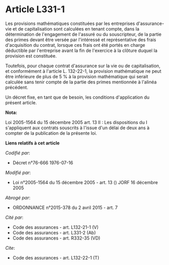 # Article L331-1

Les provisions mathématiques constituées par les entreprises d'assurance-vie et de capitalisation sont calculées en tenant
compte, dans la détermination de l'engagement de l'assuré ou du souscripteur, de la partie des primes devant être versée par
l'intéressé et représentative des frais d'acquisition du contrat, lorsque ces frais ont été portés en charge déductible par
l'entreprise avant la fin de l'exercice à la clôture duquel la provision est constituée.

Toutefois, pour chaque contrat d'assurance sur la vie ou de capitalisation, et conformément à l'article L. 132-22-1, la
provision mathématique ne peut être inférieure de plus de 5 % à la provision mathématique qui serait calculée sans tenir
compte de la partie des primes mentionnée à l'alinéa précédent.

Un décret fixe, en tant que de besoin, les conditions d'application du présent article.

**Nota:**

Loi 2005-1564 du 15 décembre 2005 art. 13 II : Les dispositions du I s'appliquent aux contrats souscrits à l'issue d'un délai
de deux ans à compter de la publication de la présente loi.

**Liens relatifs à cet article**

_Codifié par_:

  - Décret n°76-666 1976-07-16

_Modifié par_:

  - Loi n°2005-1564 du 15 décembre 2005 - art. 13 () JORF 16 décembre 2005

_Abrogé par_:

  - ORDONNANCE n°2015-378 du 2 avril 2015 - art. 7

_Cité par_:

  - Code des assurances - art. L132-21-1 (V)
  - Code des assurances - art. L331-2 (Ab)
  - Code des assurances - art. R332-35 (VD)

_Cite_:

  - Code des assurances - art. L132-22-1 (T)
